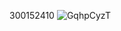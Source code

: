 300152410
![GqhpCyzT](https://github.com/user-attachments/assets/be02e924-bb61-40cd-9d5b-4e6ffc58d3b2)

